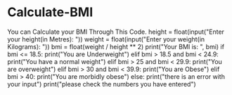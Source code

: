 # Calculate-BMI
You can Calculate your BMI Through This Code. 
height = float(input("Enter your height(in Metres): "))
weight = float(input("Enter your weight(in Kilograms): "))
bmi = float(weight / height ** 2)
print("Your BMI is: ", bmi)
if bmi <= 18.5:
    print("You are Underweight")
elif bmi > 18.5 and bmi < 24.9:
    print("You have a normal weight")
elif bmi > 25 and bmi < 29.9:
    print("You are overweight")
elif bmi > 30 and bmi < 39.9:
    print("You are Obese")
elif bmi > 40:
    print("You are morbidly obese")
else:
    print("there is an error with your input")
    print("please check the numbers you have entered")
